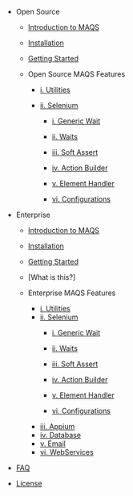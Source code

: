 - Open Source
	- [Introduction to MAQS](MAQS_5.0.0/Introduction.md)

	- [Installation](MAQS_5.0.0/Installation.md)

	- [Getting Started](MAQS_5.0.0/Getting-Started.md)

	- Open Source MAQS Features

		- [i. Utilities]()
		- [ii. Selenium]()

			- [i. Generic Wait](MAQS_5.0.0/Generic-Waits.md)

			- [ii. Waits](MAQS_5.0.0/Waits.md)

			- [iii. Soft Assert](MAQS_5.0.0/Soft-Asserts.md)

			- [iv. Action Builder](MAQS_5.0.0/Action-Builder.md)

			- [v. Element Handler](MAQS_5.0.0/Element-Handler.md)

			- [vi. Configurations](MAQS_5.0.0/Configuration.md)


- Enterprise
	- [Introduction to MAQS](MAQS_5.0.0/Introduction.md)

	- [Installation](MAQS_5.0.0/Installation.md)

	- [Getting Started](MAQS_5.0.0/Getting-Started.md)

	- [What is this?]

	- Enterprise MAQS Features

		- [i. Utilities]()
		- [ii. Selenium]()
			- [i. Generic Wait](MAQS_5.0.0/Generic-Waits.md)

			- [ii. Waits](MAQS_5.0.0/Waits.md)

			- [iii. Soft Assert](MAQS_5.0.0/Soft-Asserts.md)

			- [iv. Action Builder](MAQS_5.0.0/Action-Builder.md)

			- [v. Element Handler](MAQS_5.0.0/Element-Handler.md)

			- [vi. Configurations](MAQS_5.0.0/Configuration.md)
		- [iii. Appium]()
		- [iv. Database]()
		- [v. Email]()
		- [vi. WebServices]()
	






- [FAQ](MAQS_5.0.0/MAQS-FAQ.md)
- [License](MAQS_5.0.0/License.md)